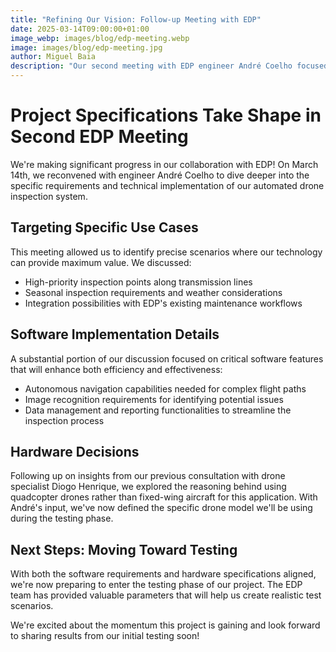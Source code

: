```yaml
---
title: "Refining Our Vision: Follow-up Meeting with EDP"
date: 2025-03-14T09:00:00+01:00
image_webp: images/blog/edp-meeting.webp
image: images/blog/edp-meeting.jpg
author: Miguel Baia
description: "Our second meeting with EDP engineer André Coelho focused on implementation specifics and hardware selection for our drone automation project."
---
```


# Project Specifications Take Shape in Second EDP Meeting

We're making significant progress in our collaboration with EDP! On March 14th, we reconvened with engineer André Coelho to dive deeper into the specific requirements and technical implementation of our automated drone inspection system.

## Targeting Specific Use Cases

This meeting allowed us to identify precise scenarios where our technology can provide maximum value. We discussed:

- High-priority inspection points along transmission lines
- Seasonal inspection requirements and weather considerations
- Integration possibilities with EDP's existing maintenance workflows

## Software Implementation Details

A substantial portion of our discussion focused on critical software features that will enhance both efficiency and effectiveness:

- Autonomous navigation capabilities needed for complex flight paths
- Image recognition requirements for identifying potential issues
- Data management and reporting functionalities to streamline the inspection process

## Hardware Decisions

Following up on insights from our previous consultation with drone specialist Diogo Henrique, we explored the reasoning behind using quadcopter drones rather than fixed-wing aircraft for this application. With André's input, we've now defined the specific drone model we'll be using during the testing phase.

## Next Steps: Moving Toward Testing

With both the software requirements and hardware specifications aligned, we're now preparing to enter the testing phase of our project. The EDP team has provided valuable parameters that will help us create realistic test scenarios.

We're excited about the momentum this project is gaining and look forward to sharing results from our initial testing soon!
